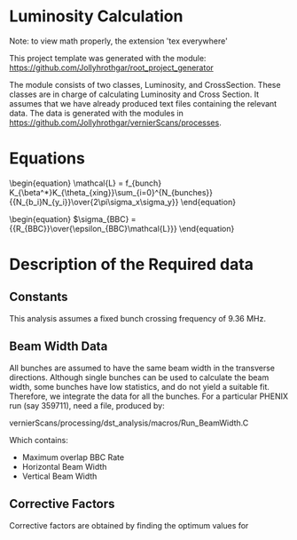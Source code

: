# Luminosity Calculation

Note: to view math properly, the extension 'tex everywhere'

This project template was generated with the module:
https://github.com/Jollyhrothgar/root_project_generator

The module consists of two classes, Luminosity, and CrossSection. These classes
are in charge of calculating Luminosity and Cross Section. It assumes that we
have already produced text files containing the relevant data. The data is
generated with the modules in
https://github.com/Jollyhrothgar/vernierScans/processes. 

# Equations

\begin{equation}
\mathcal{L} = f_{bunch} K_{\beta^*}K_{\theta_{xing}}\sum_{i=0}^{N_{bunches}}
{{N_{b_i}N_{y_i}}\over{2\pi\sigma_x\sigma_y}}
\end{equation}

\begin{equation}
$\sigma_{BBC} = {{R_{BBC}}\over{\epsilon_{BBC}\mathcal{L}}}
\end{equation}

# Description of the Required data

## Constants

This analysis assumes a fixed bunch crossing frequency of 9.36 MHz.

## Beam Width Data

All bunches are assumed to have the same beam width in the transverse
directions. Although single bunches can be used to calculate the beam width,
some bunches have low statistics, and do not yield a suitable fit. Therefore,
we integrate the data for all the bunches. For a particular PHENIX run (say
359711), need a file, produced by:

vernierScans/processing/dst_analysis/macros/Run_BeamWidth.C

Which contains:

* Maximum overlap BBC Rate
* Horizontal Beam Width
* Vertical Beam Width

## Corrective Factors

Corrective factors are obtained by finding the optimum values for 
